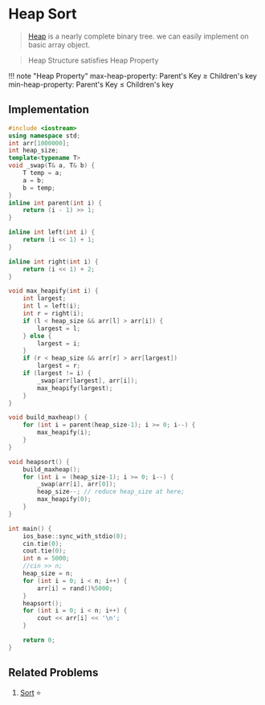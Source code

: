 # Heap Sort
> [Heap](/DataStructures/Linear/Heap) is a nearly complete binary tree. we can easily implement on basic array object.

> Heap Structure satisfies Heap Property

!!! note "Heap Property"
    max-heap-property: Parent's Key $\geq$ Children's key    
    min-heap-property: Parent's Key $\leq$ Children's key

## Implementation

```cpp
#include <iostream>
using namespace std;
int arr[1000000];
int heap_size;
template<typename T>
void _swap(T& a, T& b) {
    T temp = a;
    a = b;
    b = temp;
} 
inline int parent(int i) {
    return (i - 1) >> 1;
}

inline int left(int i) {
    return (i << 1) + 1;
}

inline int right(int i) {
    return (i << 1) + 2;
}

void max_heapify(int i) {
    int largest;
    int l = left(i);
    int r = right(i);
    if (l < heap_size && arr[l] > arr[i]) {
        largest = l;
    } else {
        largest = i;
    }
    if (r < heap_size && arr[r] > arr[largest]) 
        largest = r;
    if (largest != i) {
        _swap(arr[largest], arr[i]);
        max_heapify(largest);
    }
}

void build_maxheap() {
    for (int i = parent(heap_size-1); i >= 0; i--) {
        max_heapify(i);
    }
}

void heapsort() {
    build_maxheap();
    for (int i = (heap_size-1); i >= 0; i--) {
        _swap(arr[i], arr[0]);
        heap_size--; // reduce heap_size at here;
        max_heapify(0);
    }
}

int main() {
    ios_base::sync_with_stdio(0);
    cin.tie(0);
    cout.tie(0);
    int n = 5000;
    //cin >> n;
    heap_size = n;
    for (int i = 0; i < n; i++) {
        arr[i] = rand()%5000;
    }
    heapsort();
    for (int i = 0; i < n; i++) {
        cout << arr[i] << '\n';
    }

    return 0;
}
```


## Related Problems
1. [Sort](https://www.acmicpc.net/problem/2751) :star:
